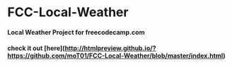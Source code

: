 # FCC-Local-Weather
#### Local Weather Project for freecodecamp.com
#### check it out **[here]**(http://htmlpreview.github.io/?https://github.com/moT01/FCC-Local-Weather/blob/master/index.html)
